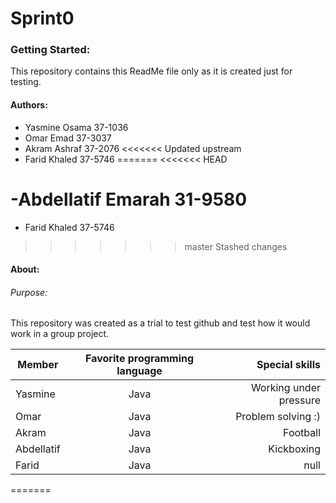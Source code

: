 # Sprint0
### Getting Started:
This repository contains this ReadMe file only as it is created just for testing.
#### Authors:
  - Yasmine Osama  37-1036
  - Omar Emad 37-3037
  - Akram Ashraf 37-2076
<<<<<<< Updated upstream
  - Farid Khaled 37-5746
=======
<<<<<<< HEAD
  
  -Abdellatif Emarah 31-9580
=======
  - Farid Khaled 37-5746
>>>>>>> master
>>>>>>> Stashed changes
#### About:
###### Purpose:
This repository was created as a trial to test github and test how it would work
in a group project.

| Member    |Favorite programming language |  Special skills |
|----------|:-------------:|------:|
| Yasmine |  Java | Working under pressure |
| Omar |    Java   |   Problem solving :) |
   | Akram | Java | Football|
|Abdellatif|Java|Kickboxing|
|Farid |Java |null |
=======
